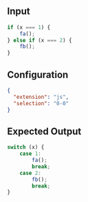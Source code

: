 
## Input
```javascript input
if (x === 1) {
    fa();
} else if (x === 2) {
    fb();
}
```

## Configuration
```json configuration
{
  "extension": "js",
  "selection": "0-0"
}
```

## Expected Output
```javascript expected output
switch (x) {
    case 1:
        fa();
        break;
    case 2:
        fb();
        break;
}
```
